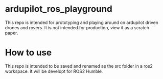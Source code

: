# ardupilot_ros_playground
This repo is intended for prototyping and playing around on ardupilot driven drones and rovers. It is not intended for production, view it as a scratch paper.

# How to use 
This repo is intended to be saved and renamed as the src folder in a ros2 workspace. It will be developt for ROS2 Humble. 
